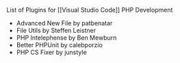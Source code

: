 List of Plugins for [[Visual Studio Code]] PHP Development

* Advanced New File by patbenatar
* File Utils by Steffen Leistner
* PHP Intelephense by Ben Mewburn
* Better PHPUnit by calebporzio
* PHP CS Fixer by junstyle